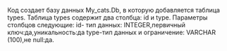 Код создает базу данных My_cats.Db, в которую добавляется таблица types. 
Таблица types содержит два столбца: id и type. 
Параметры столбцов следующие:
id- тип данных: INTEGER,первичный ключ:да,уникальность:да
type-тип данных и ограничение: VARCHAR (100),не null:да.